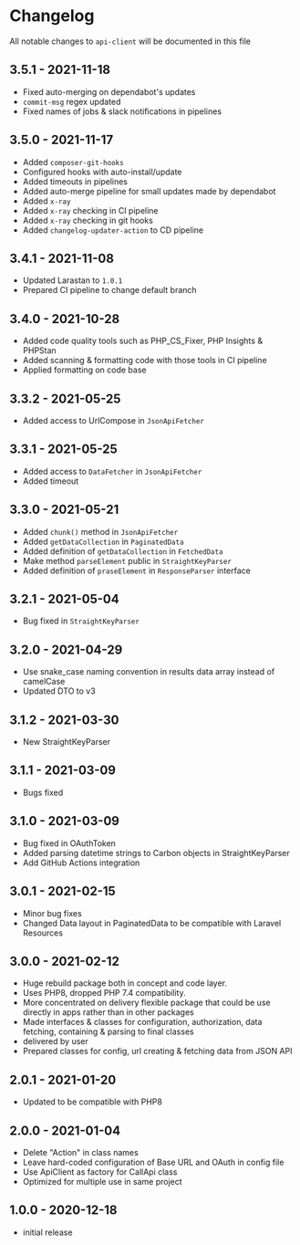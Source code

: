 # Changelog

All notable changes to `api-client` will be documented in this file

## 3.5.1 - 2021-11-18

- Fixed auto-merging on dependabot's updates
- `commit-msg` regex updated
- Fixed names of jobs & slack notifications in pipelines

## 3.5.0 - 2021-11-17

- Added `composer-git-hooks`
- Configured hooks with auto-install/update
- Added timeouts in pipelines
- Added  auto-merge pipeline for small updates made by dependabot
- Added `x-ray`
- Added `x-ray` checking in CI pipeline
- Added `x-ray` checking in git hooks
- Added `changelog-updater-action` to CD pipeline

## 3.4.1 - 2021-11-08

- Updated Larastan to `1.0.1`
- Prepared CI pipeline to change default branch

## 3.4.0 - 2021-10-28

- Added code quality tools such as PHP_CS_Fixer, PHP Insights & PHPStan
- Added scanning & formatting code with those tools in CI pipeline
- Applied formatting on code base

## 3.3.2 - 2021-05-25

- Added access to UrlCompose in `JsonApiFetcher`

## 3.3.1 - 2021-05-25

- Added access to `DataFetcher` in `JsonApiFetcher`
- Added timeout

## 3.3.0 - 2021-05-21

- Added `chunk()` method in `JsonApiFetcher`
- Added `getDataCollection` in `PaginatedData`
- Added definition of `getDataCollection` in `FetchedData`
- Make method `parseElement` public in `StraightKeyParser`
- Added definition of `praseElement` in `ResponseParser` interface

## 3.2.1 - 2021-05-04

- Bug fixed in `StraightKeyParser`

## 3.2.0 - 2021-04-29

- Use snake_case naming convention in results data array instead of camelCase
- Updated DTO to v3

## 3.1.2 - 2021-03-30

- New StraightKeyParser

## 3.1.1 - 2021-03-09

- Bugs fixed

## 3.1.0 - 2021-03-09

- Bug fixed in OAuthToken
- Added parsing datetime strings to Carbon objects in StraightKeyParser
- Add GitHub Actions integration

## 3.0.1 - 2021-02-15

- Minor bug fixes
- Changed Data layout in PaginatedData to be compatible with Laravel Resources

## 3.0.0 - 2021-02-12

- Huge rebuild package both in concept and code layer.
- Uses PHP8, dropped PHP 7.4 compatibility.
- More concentrated on delivery flexible package that could be use directly in apps rather than in other packages
- Made interfaces & classes for configuration, authorization, data fetching, containing & parsing to final classes
- delivered by user
- Prepared classes for config, url creating & fetching data from JSON API

## 2.0.1 - 2021-01-20

- Updated to be compatible with PHP8

## 2.0.0 - 2021-01-04

- Delete "Action" in class names
- Leave hard-coded configuration of Base URL and OAuth in config file
- Use ApiClient as factory for CallApi class
- Optimized for multiple use in same project

## 1.0.0 - 2020-12-18

- initial release
